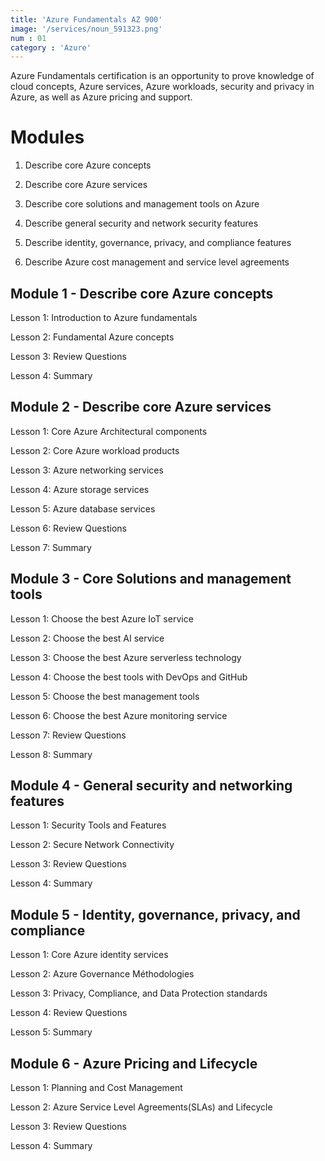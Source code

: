 ```yaml
---
title: 'Azure Fundamentals AZ 900'
image: '/services/noun_591323.png'  
num : 01  
category : 'Azure'
---
```

Azure Fundamentals certification is an opportunity to prove knowledge of cloud concepts, Azure services, Azure workloads, security and privacy in Azure, as well as Azure pricing and support.       

# Modules   
1. Describe core Azure concepts         

2. Describe core Azure services     

3. Describe core solutions and management tools on Azure    

4. Describe general security and network security features     

5. Describe identity, governance, privacy, and compliance features     

6. Describe Azure cost management and service level agreements      
   
## Module  1   - Describe core Azure concepts   
Lesson 1: Introduction to Azure fundamentals         

Lesson 2: Fundamental Azure concepts            

Lesson 3: Review Questions       

Lesson 4: Summary           

## Module  2   - Describe core Azure services   
Lesson 1: Core Azure Architectural components      

Lesson 2: Core Azure workload products      

Lesson 3: Azure networking services           

Lesson 4: Azure storage services            

Lesson 5: Azure database services     

Lesson 6: Review Questions            

Lesson 7: Summary            

## Module  3   - Core Solutions and management tools   
Lesson 1: Choose the best Azure IoT service              

Lesson 2: Choose the best AI service                 

Lesson 3: Choose the best Azure serverless technology       

Lesson 4: Choose the best tools with DevOps and GitHub    

Lesson 5: Choose the best management tools            

Lesson 6: Choose the best Azure monitoring service   

Lesson 7: Review Questions             

Lesson 8: Summary           
 
## Module  4   -   General security and networking features 

Lesson 1: Security Tools and Features             

Lesson 2: Secure Network Connectivity             

Lesson 3: Review Questions               

Lesson 4: Summary                   

## Module  5   -   Identity, governance, privacy, and compliance   

Lesson 1: Core Azure identity services           

Lesson 2: Azure Governance Méthodologies           

Lesson 3: Privacy, Compliance, and Data Protection standards         

Lesson 4: Review Questions         

Lesson 5: Summary     

## Module  6   -   Azure Pricing and Lifecycle            

Lesson 1: Planning and Cost Management         

Lesson 2: Azure Service Level Agreements(SLAs) and Lifecycle   

Lesson 3: Review Questions         

Lesson 4: Summary  

 
                  
